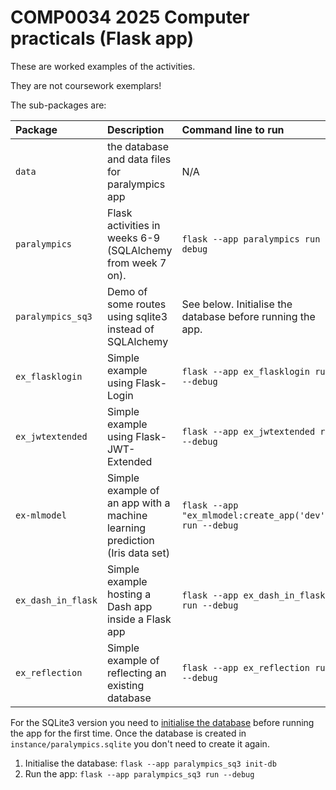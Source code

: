 # COMP0034 2025 Computer practicals (Flask app)

These are worked examples of the activities. 

They are not coursework exemplars!

The sub-packages are:

| Package            | Description                                                                 | Command line to run                                        |
|:-------------------|:----------------------------------------------------------------------------|:-----------------------------------------------------------| 
| `data`             | the database and data files for paralympics app                             | N/A                                                        |
| `paralympics`      | Flask activities in weeks 6-9 (SQLAlchemy from week 7 on).                  | `flask --app paralympics run --debug`                      |
| `paralympics_sq3`  | Demo of some routes using sqlite3 instead of SQLAlchemy                     | See below. Initialise the database before running the app. |
| `ex_flasklogin`    | Simple example using Flask-Login                                            | `flask --app ex_flasklogin run --debug`                    |
| `ex_jwtextended`   | Simple example using Flask-JWT-Extended                                     | `flask --app ex_jwtextended run --debug`                   |
| `ex-mlmodel`       | Simple example of an app with a machine learning prediction (Iris data set) | `flask --app "ex_mlmodel:create_app('dev')" run --debug`   |
| `ex_dash_in_flask` | Simple example hosting a Dash app inside a Flask app                        | `flask --app ex_dash_in_flask run --debug`                 |
| `ex_reflection`    | Simple example of reflecting an existing database                           | `flask --app ex_reflection run --debug`                    |


For the SQLite3 version you need
to [initialise the database](https://flask.palletsprojects.com/en/stable/tutorial/database/#initialize-the-database-file)
before running the app for the first time. Once the database is created in `instance/paralympics.sqlite` you don't need
to create it again.

1. Initialise the database: `flask --app paralympics_sq3 init-db`
2. Run the app: `flask --app paralympics_sq3 run --debug`
